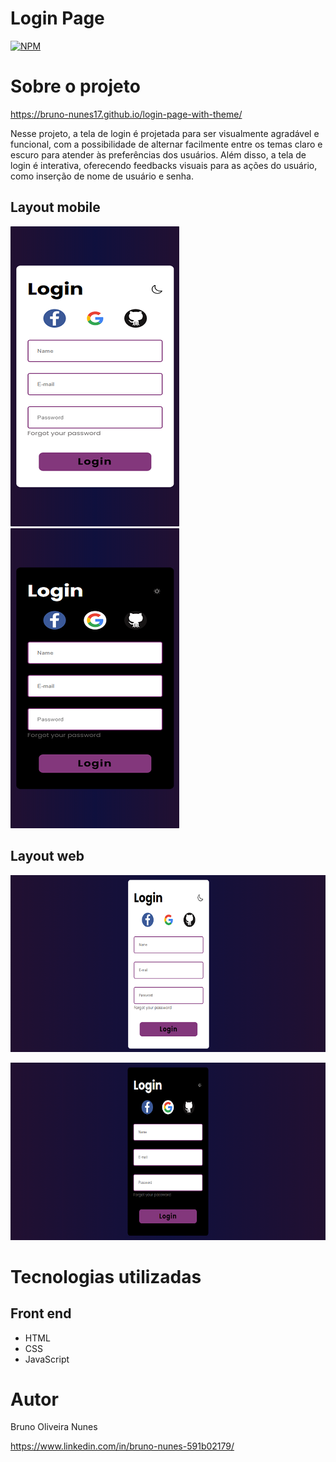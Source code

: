 # Login Page
[![NPM](https://img.shields.io/npm/l/react)](https://github.com/Bruno-Nunes17/login-page-with-theme/blob/main/LICENSE) 

# Sobre o projeto

https://bruno-nunes17.github.io/login-page-with-theme/

Nesse projeto, a tela de login é projetada para ser visualmente agradável e funcional, com a possibilidade de alternar facilmente entre os temas claro e escuro para atender às preferências dos usuários. Além disso, a tela de login é interativa, oferecendo feedbacks visuais para as ações do usuário, como inserção de nome de usuário e senha.

## Layout mobile
![Mobile 1](https://raw.githubusercontent.com/Bruno-Nunes17/login-page-with-theme/main/assets/mobile1.png) ![Mobile 2](https://raw.githubusercontent.com/Bruno-Nunes17/login-page-with-theme/main/assets/mobile2.png)

## Layout web
![Web 1](https://raw.githubusercontent.com/Bruno-Nunes17/login-page-with-theme/main/assets/web1.png)

![Web 2](https://raw.githubusercontent.com/Bruno-Nunes17/login-page-with-theme/main/assets/web2.png)



# Tecnologias utilizadas
## Front end
- HTML
- CSS
- JavaScript
# Autor

Bruno Oliveira Nunes

https://www.linkedin.com/in/bruno-nunes-591b02179/

